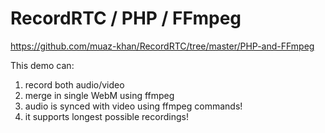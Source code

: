 # RecordRTC / PHP / FFmpeg

https://github.com/muaz-khan/RecordRTC/tree/master/PHP-and-FFmpeg

This demo can:

1. record both audio/video
2. merge in single WebM using ffmpeg
3. audio is synced with video using ffmpeg commands!
4. it supports longest possible recordings!